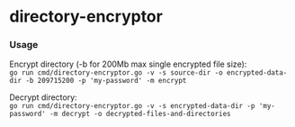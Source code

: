 # directory-encryptor

### Usage

Encrypt directory (-b for 200Mb max single encrypted file size):  
`go run cmd/directory-encryptor.go -v -s source-dir -o encrypted-data-dir -b 209715200 -p 'my-password' -m encrypt`

Decrypt directory:  
`go run cmd/directory-encryptor.go -v -s encrypted-data-dir -p 'my-password' -m decrypt -o decrypted-files-and-directories`
